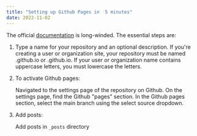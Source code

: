 ```yaml
---
title: "Setting up Github Pages in  5 minutes"
date: 2022-11-02
---
```


The official [documentation](https://docs.github.com/en/pages/getting-started-with-github-pages/creating-a-github-pages-site)
is long-winded. The essential steps are:

1. Type a name for your repository and an optional description. 
If you're creating a user or organization site, 
your repository must be named <user>.github.io or <organization>.github.io. 
If your user or organization name contains uppercase letters, you must lowercase the letters. 

2. To activate Github pages: 

    Navigated to the settings page of the repository on Github.
    On the settings page, find the Github "pages" section.
    In the Github pages section, select the main branch using the select source dropdown.

3. Add posts:

   Add posts in `_posts` directory


